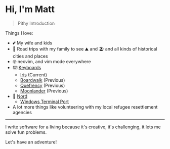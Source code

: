 # Hi, I'm Matt

> Pithy Introduction

Things I love:
- 💕 My wife and kids
- 🚙 Road trips with my family to see ⛰️ and 🏖️ and all kinds of historical cities and places
- 🤓 neovim, and vim mode everywhere
- ⌨️ [Keyboards](https://github.com/thismat/qmk_firmware)
  - [Iris](https://github.com/thismat/qmk_firmware/tree/master/keyboards/keebio/iris/keymaps/thismat) (Current)
  - [Boardwalk](https://mkultra.click/boardwalk-pcb) (Previous)
  - [Quefrency](https://keeb.io/collections/quefrency-split-staggered-65-keyboard) (Previous)
  - [Moonlander](https://www.zsa.io/moonlander/) (Previous)
- 🧊 [Nord](https://www.nordtheme.com/)
  - [Windows Terminal Port](https://github.com/thismat/nord-windows-terminal)
- A lot more things like volunteering with my local refugee resettlement agencies

---

I write software for a living because it's creative, it's challenging, it lets me solve fun problems.

Let's have an adventure!
